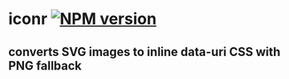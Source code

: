 # iconr [![NPM version](https://badge.fury.io/js/iconr.png)](http://badge.fury.io/js/iconr)

## converts SVG images to inline data-uri CSS with PNG fallback